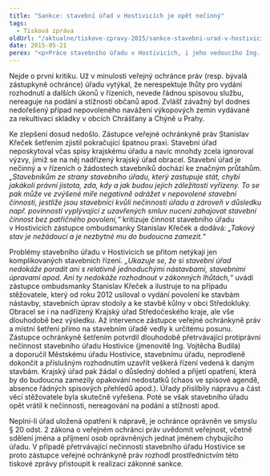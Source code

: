```yaml
---
title: "Sankce: stavební úřad v Hostivicích je opět nečinný"
tags:
  - Tisková zpráva
oldUrl: "/aktualne/tiskove-zpravy-2015/sankce-stavebni-urad-v-hostivicich-je-opet-necinny"
date: 2015-05-21
perex: "<p>Práce stavebního úřadu v Hostivicích, i jeho vedoucího Ing. Vojtěcha Budila, dlouhodobě vykazuje vážné nedostatky. Úřad opakovaně porušuje pravidla, jimiž se má řídit, a dává tím značný prostor pro nepovolenou stavební činnost.</p>"
---
```


<!-- imported from the old website -->

<p>Nejde o první kritiku. Už v minulosti veřejný ochránce práv (resp. bývalá zástupkyně ochránce) úřadu vytýkal, že nerespektuje lhůty pro vydání rozhodnutí a dalších úkonů v řízeních, nevede řádnou spisovou službu, nereaguje na podání a stížnosti občanů apod. Zvlášť závažný byl dodnes nedořešený případ nepovoleného navážení výkopových zemin vydávané za rekultivaci skládky v obcích Chrášťany a Chýně u Prahy.</p><p>Ke zlepšení dosud nedošlo. Zástupce veřejné ochránkyně práv Stanislav Křeček šetřením zjistil pokračující špatnou praxi. Stavební úřad neposkytoval včas spisy krajskému úřadu a navíc mnohdy zcela ignoroval výzvy, jimiž se na něj nadřízený krajský úřad obracel. Stavební úřad je nečinný a v řízeních o žádostech stavebníků dochází ke značným průtahům.<em> „Stavebníkům ze strany stavebního úřadu, který zastupuje stát, chybí jakákoli právní jistota, zda, kdy a jak budou jejich záležitosti vyřízeny. To se pak může ve zvýšené míře negativně odrážet v nepovolené stavební činnosti, jestliže jsou stavebníci kvůli nečinnosti úřadu a zároveň v důsledku např. povinností vyplývající z uzavřených smluv nuceni zahajovat stavební činnost bez patřičného povolení,“</em> kritizuje činnost stavebního úřadu v Hostivicích zástupce ombudsmanky Stanislav Křeček a dodává:<em> „Takový stav je nežádoucí a je nezbytné mu do budoucna zamezit.“</em></p><p>Problémy stavebního úřadu v Hostivicích se přitom netýkají jen komplikovaných stavebních řízení.<em> „Ukazuje se, že si stavební úřad nedokáže poradit ani s relativně jednoduchými nástavbami, stavebními úpravami apod. Ani ty nedokáže rozhodnout v zákonných lhůtách,“</em> uvádí zástupce ombudsmanky Stanislav Křeček a ilustruje to na případu stěžovatele, který od roku 2012 usiloval o vydání povolení ke stavbám nástavby, stavebních úprav stodoly a ke stavbě kůlny v obci Středokluky. Obracel se i na nadřízený Krajský úřad Středočeského kraje, ale vše dlouhodobě bez výsledku. Až intervence zástupce veřejné ochránkyně práv a místní šetření přímo na stavebním úřadě vedly k určitému posunu. Zástupce ochránkyně šetřením potvrdil dlouhodobě přetrvávající protiprávní nečinnost stavebního úřadu Hostivice (jmenovitě Ing. Vojtěcha Budila) a doporučil Městskému úřadu Hostivice, stavebnímu úřadu, neprodleně dokončit a příslušným rozhodnutím uzavřít veškerá řízení vedená k daným stavbám. Krajský úřad pak žádal o důsledný dohled a přijetí opatření, která by do budoucna zamezily opakování nedostatků (chaos ve spisové agendě, absence řádných spisových přehledů apod.). Úřady přislíbily nápravu a část věcí stěžovatele byla skutečně vyřešena. Poté se však stavebního úřadu opět vrátil k nečinnosti, nereagování na podání a stížnosti apod.</p><p>Neplní-li úřad uložená opatření k nápravě, je ochránce oprávněn ve smyslu § 20 odst. 2 zákona o veřejném ochránci práv uvědomit veřejnost, včetně sdělení jména a příjmení osob oprávněných jednat jménem chybujícího úřadu. V případě přetrvávající nečinnosti stavebního úřadu Hostivice se proto zástupce veřejné ochránkyně práv rozhodl prostřednictvím této tiskové zprávy přistoupit k realizaci zákonné sankce. </p>
